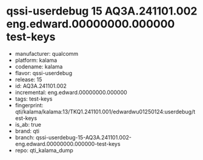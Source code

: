 # qssi-userdebug 15 AQ3A.241101.002 eng.edward.00000000.000000 test-keys
- manufacturer: qualcomm
- platform: kalama
- codename: kalama
- flavor: qssi-userdebug
- release: 15
- id: AQ3A.241101.002
- incremental: eng.edward.00000000.000000
- tags: test-keys
- fingerprint: qti/kalama/kalama:13/TKQ1.241101.001/edwardwu01250124:userdebug/test-keys
- is_ab: true
- brand: qti
- branch: qssi-userdebug-15-AQ3A.241101.002-eng.edward.00000000.000000-test-keys
- repo: qti_kalama_dump
